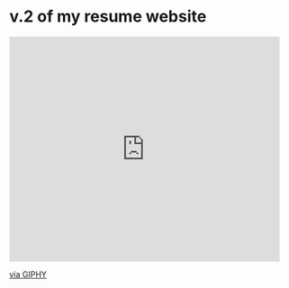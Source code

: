 # v.2 of my resume website

<iframe src="https://giphy.com/embed/ynRrAHj5SWAu8RA002" width="480" height="400" frameBorder="0" class="giphy-embed" allowFullScreen></iframe><p><a href="https://giphy.com/gifs/theoffice-the-office-tv-episode-814-ynRrAHj5SWAu8RA002">via GIPHY</a></p>
